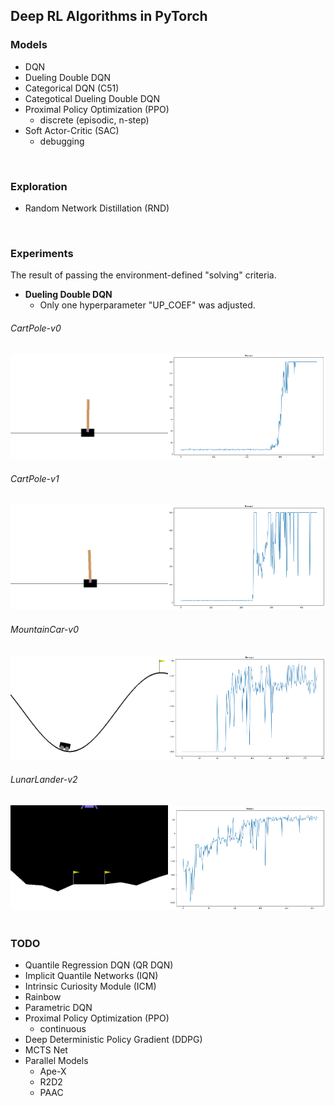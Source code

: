 ## Deep RL Algorithms in PyTorch

### Models
- DQN
- Dueling Double DQN
- Categorical DQN (C51)
- Categotical Dueling Double DQN
- Proximal Policy Optimization (PPO)
	+ discrete (episodic, n-step)
- Soft Actor-Critic (SAC)
	+ debugging
<br>

### Exploration
- Random Network Distillation (RND)
<br>

### Experiments
The result of passing the environment-defined "solving" criteria.
- **Dueling Double DQN**
	+ Only one hyperparameter "UP_COEF" was adjusted.
###### CartPole-v0
<div align="center">
  <img src="./image/CartPole-v0.gif" width="50%"><img src="./image/CartPole-v0_reward_curve.png" width="50%">
</div>

###### CartPole-v1
<div align="center">
  <img src="./image/CartPole-v1.gif" width="50%"><img src="./image/CartPole-v1_reward_curve.png" width="50%">
</div>

###### MountainCar-v0
<div align="center">
  <img src="./image/MountainCar-v0.gif" width="50%"><img src="./image/MountainCar-v0_reward_curve.png" width="50%">
</div>

###### LunarLander-v2
<div align="center"> 
  <img src="./image/LunarLander-v2.gif" width="50%"><img src="./image/LunarLander-v2_reward_curve.png" width="50%">
</div>
<br>

### TODO
- Quantile Regression DQN (QR DQN)
- Implicit Quantile Networks (IQN)
- Intrinsic Curiosity Module (ICM)
- Rainbow
- Parametric DQN
- Proximal Policy Optimization (PPO)
	+ continuous
- Deep Deterministic Policy Gradient (DDPG)
- MCTS Net
- Parallel Models 
	+ Ape-X
	+ R2D2
	+ PAAC
